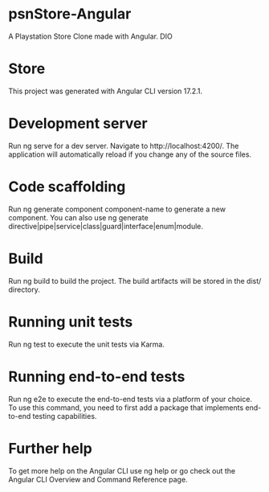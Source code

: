 # psnStore-Angular
A Playstation Store Clone made with Angular. DIO

# Store
This project was generated with Angular CLI version 17.2.1.

# Development server
Run ng serve for a dev server. Navigate to http://localhost:4200/. The application will automatically reload if you change any of the source files.

# Code scaffolding
Run ng generate component component-name to generate a new component. You can also use ng generate directive|pipe|service|class|guard|interface|enum|module.

# Build
Run ng build to build the project. The build artifacts will be stored in the dist/ directory.

# Running unit tests
Run ng test to execute the unit tests via Karma.

# Running end-to-end tests
Run ng e2e to execute the end-to-end tests via a platform of your choice. To use this command, you need to first add a package that implements end-to-end testing capabilities.

# Further help
To get more help on the Angular CLI use ng help or go check out the Angular CLI Overview and Command Reference page.
